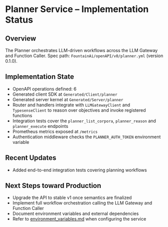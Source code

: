 # Planner Service – Implementation Status

## Overview
The Planner orchestrates LLM-driven workflows across the LLM Gateway and Function Caller.
Spec path: `FountainAi/openAPI/v0/planner.yml` (version 0.1.0).

## Implementation State
- OpenAPI operations defined: 6
- Generated client SDK at `Generated/Client/planner`
- Generated server kernel at `Generated/Server/planner`
- Router and handlers integrate with `LLMGatewayClient` and `TypesenseClient` to reason over objectives and invoke registered functions
- Integration tests cover the `planner_list_corpora`, `planner_reason` and `planner_execute` endpoints
- Prometheus metrics exposed at `/metrics`
- Authentication middleware checks the `PLANNER_AUTH_TOKEN` environment variable

## Recent Updates
- Added end-to-end integration tests covering planning workflows

## Next Steps toward Production
- Upgrade the API to stable v1 once semantics are finalized
- Implement full workflow orchestration calling the LLM Gateway and Function Caller
- Document environment variables and external dependencies
- Refer to [environment_variables.md](../../../../../docs/environment_variables.md) when configuring the service
